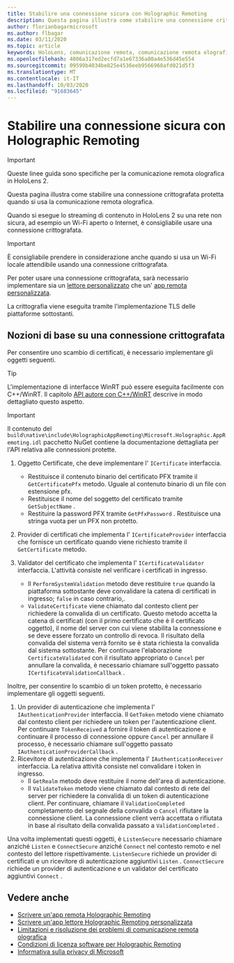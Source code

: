 ```yaml
---
title: Stabilire una connessione sicura con Holographic Remoting
description: Questa pagina illustra come stabilire una connessione crittografata protetta quando si usa la comunicazione remota olografica.
author: florianbagarmicrosoft
ms.author: flbagar
ms.date: 03/11/2020
ms.topic: article
keywords: HoloLens, comunicazione remota, comunicazione remota olografica
ms.openlocfilehash: 4006a317ed2ecfd7a1e67336a80a4e536d45e554
ms.sourcegitcommit: 09599b4034be825e4536eeb9566968afd021d5f3
ms.translationtype: MT
ms.contentlocale: it-IT
ms.lasthandoff: 10/03/2020
ms.locfileid: "91683645"
---
```

# <a name="establishing-a-secure-connection-with-holographic-remoting"></a>Stabilire una connessione sicura con Holographic Remoting

>[!IMPORTANT]
>Queste linee guida sono specifiche per la comunicazione remota olografica in HoloLens 2.

Questa pagina illustra come stabilire una connessione crittografata protetta quando si usa la comunicazione remota olografica.

Quando si esegue lo streaming di contenuto in HoloLens 2 su una rete non sicura, ad esempio un Wi-Fi aperto o Internet, è consigliabile usare una connessione crittografata.

>[!IMPORTANT]
>È consigliabile prendere in considerazione anche quando si usa un Wi-Fi locale attendibile usando una connessione crittografata.

Per poter usare una connessione crittografata, sarà necessario implementare sia un [lettore personalizzato](holographic-remoting-create-player.md) che un' [app remota personalizzata](holographic-remoting-create-host.md).

La crittografia viene eseguita tramite l'implementazione TLS delle piattaforme sottostanti.

## <a name="basics-of-an-encrypted-connection"></a>Nozioni di base su una connessione crittografata

Per consentire uno scambio di certificati, è necessario implementare gli oggetti seguenti.

>[!TIP]
>L'implementazione di interfacce WinRT può essere eseguita facilmente con C++/WinRT. Il capitolo [API autore con C++/WinRT](https://docs.microsoft.com//windows/uwp/cpp-and-winrt-apis/author-apis) descrive in modo dettagliato questo aspetto.

>[!IMPORTANT]
>Il contenuto del ```build\native\include\HolographicAppRemoting\Microsoft.Holographic.AppRemoting.idl``` pacchetto NuGet contiene la documentazione dettagliata per l'API relativa alle connessioni protette.

1) Oggetto Certificate, che deve implementare l' ```ICertificate``` interfaccia.

    * Restituisce il contenuto binario del certificato PFX tramite il ```GetCertificatePfx``` metodo. Uguale al contenuto binario di un file con estensione pfx.
    * Restituisce il nome del soggetto del certificato tramite ```GetSubjectName``` .
    * Restituire la password PFX tramite ```GetPfxPassword``` . Restituisce una stringa vuota per un PFX non protetto.

2) Provider di certificati che implementa l' ```ICertificateProvider``` interfaccia che fornisce un certificato quando viene richiesto tramite il ```GetCertificate``` metodo.

3) Validator del certificato che implementa l' ```ICertificateValidator``` interfaccia. L'attività consiste nel verificare i certificati in ingresso.
    * Il ```PerformSystemValidation``` metodo deve restituire ```true``` quando la piattaforma sottostante deve convalidare la catena di certificati in ingresso; ```false``` in caso contrario,.
    * ```ValidateCertificate``` viene chiamato dal contesto client per richiedere la convalida di un certificato. Questo metodo accetta la catena di certificati (con il primo certificato che è il certificato oggetto), il nome del server con cui viene stabilita la connessione e se deve essere forzato un controllo di revoca. Il risultato della convalida del sistema verrà fornito se è stata richiesta la convalida dal sistema sottostante. Per continuare l'elaborazione ```CertificateValidated``` con il risultato appropriato o ```Cancel``` per annullare la convalida, è necessario chiamare sull'oggetto passato ```ICertificateValidationCallback``` .

Inoltre, per consentire lo scambio di un token protetto, è necessario implementare gli oggetti seguenti.

1) Un provider di autenticazione che implementa l' ```IAuthenticationProvider``` interfaccia. Il ```GetToken``` metodo viene chiamato dal contesto client per richiedere un token per l'autenticazione client. Per continuare ```TokenReceived``` a fornire il token di autenticazione e continuare il processo di connessione oppure ```Cancel``` per annullare il processo, è necessario chiamare sull'oggetto passato ```IAuthenticationProviderCallback``` .
2) Ricevitore di autenticazione che implementa l' ```IAuthenticationReceiver``` interfaccia. La relativa attività consiste nel convalidare i token in ingresso.
    * Il ```GetRealm``` metodo deve restituire il nome dell'area di autenticazione.
    * Il ```ValidateToken``` metodo viene chiamato dal contesto di rete del server per richiedere la convalida di un token di autenticazione client. Per continuare, chiamare il ```ValidationCompleted``` completamento del segnale della convalida o ```Cancel``` rifiutare la connessione client. La connessione client verrà accettata o rifiutata in base al risultato della convalida passato a ```ValidationCompleted``` . 

Una volta implementati questi oggetti, è ```ListenSecure``` necessario chiamare anziché ```Listen``` e ```ConnectSecure``` anziché ```Connect``` nel contesto remoto e nel contesto del lettore rispettivamente. ```ListenSecure``` richiede un provider di certificati e un ricevitore di autenticazione aggiuntivi ```Listen``` . ```ConnectSecure``` richiede un provider di autenticazione e un validator del certificato aggiuntivi ```Connect``` .

## <a name="see-also"></a>Vedere anche
* [Scrivere un'app remota Holographic Remoting](holographic-remoting-create-host.md)
* [Scrivere un'app lettore Holographic Remoting personalizzata](holographic-remoting-create-player.md)
* [Limitazioni e risoluzione dei problemi di comunicazione remota olografica](holographic-remoting-troubleshooting.md)
* [Condizioni di licenza software per Holographic Remoting](https://docs.microsoft.com//legal/mixed-reality/microsoft-holographic-remoting-software-license-terms)
* [Informativa sulla privacy di Microsoft](https://go.microsoft.com/fwlink/?LinkId=521839)
